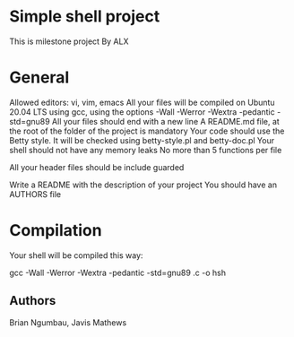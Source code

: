 <h1>Simple shell project</h1>

This is milestone project By ALX

<h1>General</h1>
Allowed editors: vi, vim, emacs
All your files will be compiled on Ubuntu 20.04 LTS using gcc, using the options -Wall -Werror -Wextra -pedantic -std=gnu89
All your files should end with a new line
A README.md file, at the root of the folder of the project is mandatory
Your code should use the Betty style. It will be checked using betty-style.pl and betty-doc.pl
Your shell should not have any memory leaks
No more than 5 functions per file

All your header files should be include guarded

Write a README with the description of your project
You should have an AUTHORS file

<h1>Compilation</h1>
Your shell will be compiled this way:

gcc -Wall -Werror -Wextra -pedantic -std=gnu89 .c -o hsh

<h2>Authors</h2>

Brian Ngumbau, Javis Mathews

